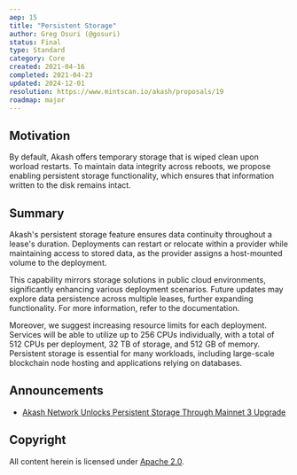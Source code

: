 ```yaml
---
aep: 15
title: "Persistent Storage"
author: Greg Osuri (@gosuri)
status: Final
type: Standard
category: Core
created: 2021-04-16
completed: 2021-04-23
updated: 2024-12-01
resolution: https://www.mintscan.io/akash/proposals/19
roadmap: major
---
```


## Motivation

By default, Akash offers temporary storage that is wiped clean upon worload restarts. To maintain data integrity across reboots, we propose enabling persistent storage functionality, which ensures that information written to the disk remains intact.

## Summary

Akash's persistent storage feature ensures data continuity throughout a lease's duration. Deployments can restart or relocate within a provider while maintaining access to stored data, as the provider assigns a host-mounted volume to the deployment.

This capability mirrors storage solutions in public cloud environments, significantly enhancing various deployment scenarios. Future updates may explore data persistence across multiple leases, further expanding functionality. For more information, refer to the documentation.

Moreover, we suggest increasing resource limits for each deployment. Services will be able to utilize up to 256 CPUs individually, with a total of 512 CPUs per deployment, 32 TB of storage, and 512 GB of memory. Persistent storage is essential for many workloads, including large-scale blockchain node hosting and applications relying on databases.

## Announcements

* [Akash Network Unlocks Persistent Storage Through Mainnet 3 Upgrade](https://akash.network/blog/akash-network-unlocks-persistent-storage-through-mainnet-3-upgrade/)

## Copyright

All content herein is licensed under [Apache 2.0](https://www.apache.org/licenses/LICENSE-2.0).